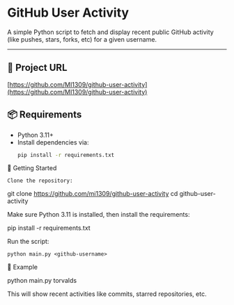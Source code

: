 # GitHub User Activity

A simple Python script to fetch and display recent public GitHub activity (like pushes, stars, forks, etc) for a given username.

---

## 🔗 Project URL

[https://github.com/MI1309/github-user-activity](https://github.com/MI1309/github-user-activity)


## 📦 Requirements

- Python 3.11+
- Install dependencies via:  
  ```bash
  pip install -r requirements.txt


🚀 Getting Started

    Clone the repository:

git clone https://github.com/mi1309/github-user-activity
cd github-user-activity

Make sure Python 3.11 is installed, then install the requirements:

pip install -r requirements.txt

Run the script:

    python main.py <github-username>

📁 Example

python main.py torvalds

This will show recent activities like commits, starred repositories, etc.
